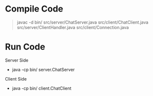 # Compile Code

>javac -d bin/ src/server/ChatServer.java src/client/ChatClient.java src/server/ClientHandler.java src/client/Connection.java



# Run Code 

 Server Side

* java -cp bin/ server.ChatServer

 Client Side

* java -cp bin/ client.ChatClient
